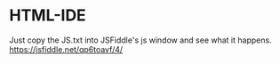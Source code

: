 # HTML-IDE
Just copy the JS.txt into JSFiddle's js window and see what it happens.
https://jsfiddle.net/qp6toavf/4/
